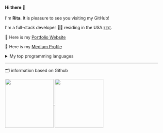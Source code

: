 #### Hi there 👋

I'm **Rita**. 
It is pleasure to see you visiting my GitHub!

I'm a full-stack developer 👩‍💻 residing in the USA 🇺🇸.

🔗 Here is my [Portfolio Website](https://simplyrita.me)

🔗 Here is my [Medium Profile](https://medium.com/@simplyrita)

<details>
<summary>My top programming languages</summary>
  
| Rank | Top Languages |
|-----:|---------------|
|     1|     JavaScript|
|     2|     TypeScript|
|     3|             C#|

</details>

---
🗂️ information based on Github

<a href="https://github.com/rita7811/convoychat">
  <img height=160 align="center" src="https://github-readme-stats.vercel.app/api/top-langs?username=rita7811&layout=compact&langs_count=8&card_width=320" />
</a>
<a href="https://github.com/rita7811/github-readme-stats">
  <img height=160 align="center" src="https://github-readme-stats.vercel.app/api?username=rita7811&count_private=truea&hide_rank=true" />
</a>



<!--
**rita7811/rita7811** is a ✨ _special_ ✨ repository because its `README.md` (this file) appears on your GitHub profile.

Here are some ideas to get you started:

- 🔭 I’m currently working on ...
- 🌱 I’m currently learning ...
- 👯 I’m looking to collaborate on ...
- 🤔 I’m looking for help with ...
- 💬 Ask me about ...
- 📫 How to reach me: ...
- 😄 Pronouns: ...
- ⚡ Fun fact: ...
-->
